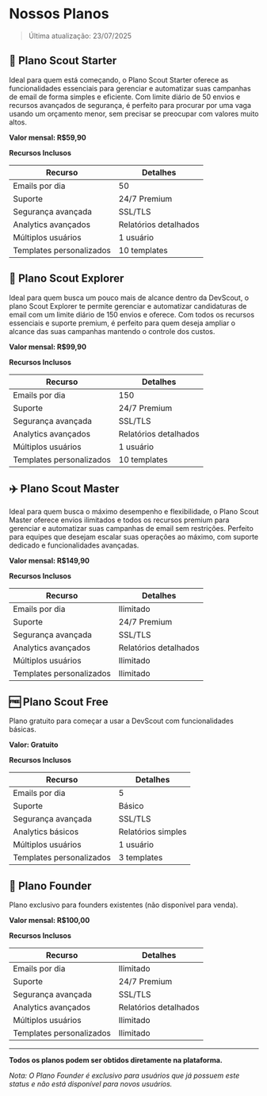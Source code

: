 # Nossos Planos

> Última atualização: 23/07/2025

## 🏃 Plano Scout Starter

Ideal para quem está começando, o Plano Scout Starter oferece as funcionalidades essenciais para gerenciar e automatizar suas campanhas de email de forma simples e eficiente. Com limite diário de 50 envios e recursos avançados de segurança, é perfeito para procurar por uma vaga usando um orçamento menor, sem precisar se preocupar com valores muito altos.

**Valor mensal: R$59,90**

**Recursos Inclusos**

| Recurso                  | Detalhes              |
| ------------------------ | --------------------- |
| Emails por dia           | 50                    |
| Suporte                  | 24/7 Premium          |
| Segurança avançada       | SSL/TLS               |
| Analytics avançados      | Relatórios detalhados |
| Múltiplos usuários       | 1 usuário             |
| Templates personalizados | 10 templates          |

## 🛵 Plano Scout Explorer

Ideal para quem busca um pouco mais de alcance dentro da DevScout, o plano Scout Explorer te permite gerenciar e automatizar candidaturas de email com um limite diário de 150 envios e oferece. Com todos os recursos essenciais e suporte premium, é perfeito para quem deseja ampliar o alcance das suas campanhas mantendo o controle dos custos.

**Valor mensal: R$99,90**

**Recursos Inclusos**

| Recurso                  | Detalhes              |
| ------------------------ | --------------------- |
| Emails por dia           | 150                   |
| Suporte                  | 24/7 Premium          |
| Segurança avançada       | SSL/TLS               |
| Analytics avançados      | Relatórios detalhados |
| Múltiplos usuários       | 1 usuário             |
| Templates personalizados | 10 templates          |

## ✈️ Plano Scout Master

Ideal para quem busca o máximo desempenho e flexibilidade, o Plano Scout Master oferece envios ilimitados e todos os recursos premium para gerenciar e automatizar suas campanhas de email sem restrições. Perfeito para equipes que desejam escalar suas operações ao máximo, com suporte dedicado e funcionalidades avançadas.

**Valor mensal: R$149,90**

**Recursos Inclusos**

| Recurso                  | Detalhes              |
| ------------------------ | --------------------- |
| Emails por dia           | Ilimitado             |
| Suporte                  | 24/7 Premium          |
| Segurança avançada       | SSL/TLS               |
| Analytics avançados      | Relatórios detalhados |
| Múltiplos usuários       | Ilimitado             |
| Templates personalizados | Ilimitado             |

## 🆓 Plano Scout Free

Plano gratuito para começar a usar a DevScout com funcionalidades básicas.

**Valor: Gratuito**

**Recursos Inclusos**

| Recurso                  | Detalhes           |
| ------------------------ | ------------------ |
| Emails por dia           | 5                  |
| Suporte                  | Básico             |
| Segurança avançada       | SSL/TLS            |
| Analytics básicos        | Relatórios simples |
| Múltiplos usuários       | 1 usuário          |
| Templates personalizados | 3 templates        |

## 👑 Plano Founder

Plano exclusivo para founders existentes (não disponível para venda).

**Valor mensal: R$100,00** 

**Recursos Inclusos**

| Recurso                  | Detalhes              |
| ------------------------ | --------------------- |
| Emails por dia           | Ilimitado             |
| Suporte                  | 24/7 Premium          |
| Segurança avançada       | SSL/TLS               |
| Analytics avançados      | Relatórios detalhados |
| Múltiplos usuários       | Ilimitado             |
| Templates personalizados | Ilimitado             |

---

**Todos os planos podem ser obtidos diretamente na plataforma.**

_Nota: O Plano Founder é exclusivo para usuários que já possuem este status e não está disponível para novos usuários._
